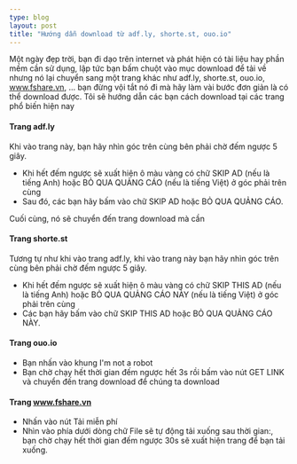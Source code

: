 ```yaml
---
type: blog
layout: post
title: "Hướng dẫn download từ adf.ly, shorte.st, ouo.io"
---
```


Một ngày đẹp trời, bạn đi dạo trên internet và phát hiện có tài liệu hay phần mềm cần sử dụng, lập tức bạn bấm chuột vào mục download để tải về nhưng nó lại chuyển sang một trang khác như  adf.ly, shorte.st, ouo.io, www.fshare.vn, ... bạn đừng vội tắt nó đi mà hãy làm vài bước đơn giản là có thể download được. Tôi sẽ hướng dẫn các bạn cách download tại các trang phổ biến hiện nay

#### Trang adf.ly

Khi vào trang này, bạn hãy nhìn góc trên cùng bên phải chờ đếm ngược 5 giây.
- Khi hết đếm ngược sẽ xuất hiện ô màu vàng có chữ SKIP AD (nếu là tiếng Anh) hoặc BỎ QUA QUẢNG CÁO (nếu là tiếng Việt) ở góc phải trên cùng
- Sau đó, các bạn hãy bấm vào chữ SKIP AD hoặc BỎ QUA QUẢNG CÁO.

Cuối cùng, nó sẽ chuyển đến trang download mà cần

#### Trang shorte.st

Tương tự như khi vào trang adf.ly, khi vào trang này bạn hãy nhìn góc trên cùng bên phải chờ đếm ngược 5 giây.
- Khi hết đếm ngược sẽ xuất hiện ô màu vàng có chữ SKIP THIS AD (nếu là tiếng Anh) hoặc BỎ QUA QUẢNG CÁO NÀY (nếu là tiếng Việt) ở góc phải trên cùng
- Các bạn hãy bấm vào chữ SKIP THIS AD hoặc BỎ QUA QUẢNG CÁO NÀY.

#### Trang ouo.io
- Bạn nhấn vào khung I'm not a robot
- Bạn chờ chạy hết thời gian đếm ngược hết 3s rồi bấm vào nút GET LINK và chuyển đến trang download để chúng ta download

#### Trang www.fshare.vn

- Nhấn vào nút Tải miễn phí
- Nhìn vào phía dưới dòng chữ File sẽ tự động tải xuống sau thời gian:, bạn chờ chạy hết thời gian đếm ngược 30s sẽ xuất hiện trang để bạn tải xuống.